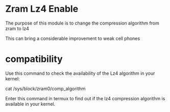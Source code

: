 # Zram Lz4 Enable

The purpose of this module is to change the compression algorithm from zram to lz4

This can bring a considerable improvement to weak cell phones

# compatibility

Use this command to check the availability of the Lz4 algorithm in your kernel:

cat /sys/block/zram0/comp_algorithm

Enter this command in termux to find out if the lz4 compression algorithm is available in your kernel.
